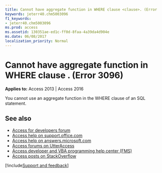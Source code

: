 ```yaml
---
title: Cannot have aggregate function in WHERE clause <clause>. (Error 3096)
keywords: jeterr40.chm5003096
f1_keywords:
- jeterr40.chm5003096
ms.prod: access
ms.assetid: 130351ae-ed1c-ff0d-8faa-4a39da4d904e
ms.date: 06/08/2017
localization_priority: Normal
---
```



# Cannot have aggregate function in WHERE clause <clause>. (Error 3096)

  

**Applies to:** Access 2013 | Access 2016

You cannot use an aggregate function in the WHERE clause of an SQL statement.

## See also

- [Access for developers forum](https://social.msdn.microsoft.com/Forums/office/home?forum=accessdev)
- [Access help on support.office.com](https://support.office.com/search/results?query=Access)
- [Access help on answers.microsoft.com](https://answers.microsoft.com/)
- [Access forums on UtterAccess](https://www.utteraccess.com/forum/index.php?act=idx)
- [Access developer and VBA programming help center (FMS)](https://www.fmsinc.com/MicrosoftAccess/developer/)
- [Access posts on StackOverflow](https://stackoverflow.com/questions/tagged/ms-access)

[!include[Support and feedback](~/includes/feedback-boilerplate.md)]
